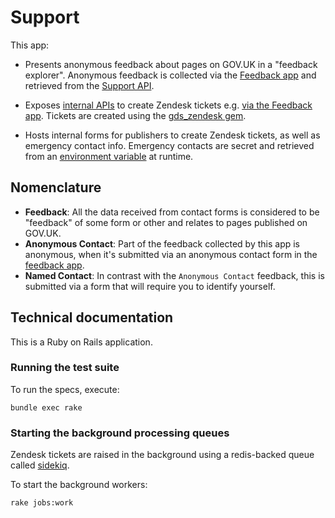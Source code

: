 # Support

This app:

- Presents anonymous feedback about pages on GOV.UK in a "feedback explorer". Anonymous feedback is collected via the [Feedback app](https://github.com/alphagov/feedback) and retrieved from the [Support API](https://github.com/alphagov/support-api).

- Exposes [internal APIs](https://github.com/alphagov/gds-api-adapters/blob/master/lib/gds_api/support.rb) to create Zendesk tickets e.g. [via the Feedback app](https://github.com/alphagov/feedback/blob/7e6893c0e80d9c98f6cea27d1bd089621054b177/app/models/contact_ticket.rb#L35). Tickets are created using the [gds_zendesk gem](https://github.com/alphagov/gds_zendesk).

- Hosts internal forms for publishers to create Zendesk tickets, as well as emergency contact info. Emergency contacts are secret and retrieved from an [environment variable](https://github.com/alphagov/govuk-puppet/blob/941373ab48ae50a9d1929caee73a52390004bf81/modules/govuk/manifests/apps/support.pp#L129) at runtime.

## Nomenclature

- **Feedback**: All the data received from contact forms is considered to be "feedback"
of some form or other and relates to pages published on GOV.UK.
- **Anonymous Contact**: Part of the feedback collected by this app is anonymous, when it's
submitted via an anonymous contact form in the [feedback app](https://github.com/alphagov/feedback).
- **Named Contact**: In contrast with the `Anonymous Contact` feedback, this is submitted
via a form that will require you to identify yourself.

## Technical documentation

This is a Ruby on Rails application.

### Running the test suite

To run the specs, execute:

    bundle exec rake

### Starting the background processing queues

Zendesk tickets are raised in the background using a redis-backed queue called [sidekiq](http://sidekiq.org/).

To start the background workers:

    rake jobs:work
